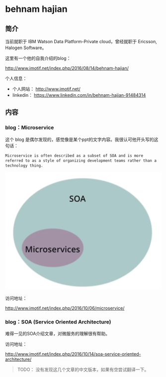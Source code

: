 # behnam hajian

## 简介

当前就职于 IBM Watson Data Platform-Private cloud，曾经就职于 Ericsson, Halogen Software。

这里有一个他的自我介绍的blog：

http://www.imotif.net/index.php/2016/08/14/behnam-hajian/

个人信息：

- 个人网站： http://www.imotif.net/
- linkedin： https://www.linkedin.com/in/behnam-hajian-91484314

## 内容

### blog：Microservice

这个 blog 是偶尔发现的，感觉像是某个ppt的文字内容。我很认可他开头写的这句话：

	Microservice is often described as a subset of SOA and is more referred to as a style of organizing development teams rather than a technology thing.

![](images/soa-microservice.png)

访问地址：

http://www.imotif.net/index.php/2016/10/06/microservice/

### blog：SOA (Service Oriented Architecture)

难得一见的SOA介绍文章，对微服务的理解很有帮助。

访问地址：

http://www.imotif.net/index.php/2016/10/14/soa-service-oriented-architecture/

> TODO： 没有发现这几个文章的中文版本，如果有空尝试翻译一下。